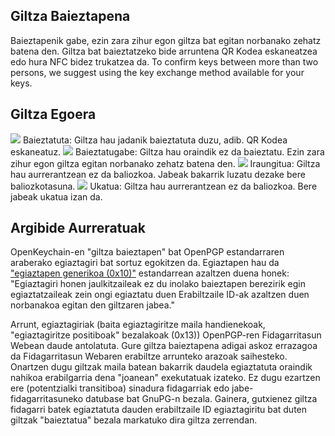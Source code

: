 [//]: # (OHARRA: Meseez jarri esaldi bakoitza bere lerroan, Transifex-ek lerroak bere itzulpen eremuan jartzen ditu!)

## Giltza Baieztapena
Baieztapenik gabe, ezin zara zihur egon giltza bat egitan norbanako zehatz batena den.
Giltza bat baieztatzeko bide arruntena QR Kodea eskaneatzea edo hura NFC bidez trukatzea da.
To confirm keys between more than two persons, we suggest using the key exchange method available for your keys.

## Giltza Egoera

<img src="status_signature_verified_cutout_24dp"/>  
Baieztatuta: Giltza hau jadanik baieztatuta duzu, adib. QR Kodea eskaneatuz.  
<img src="status_signature_unverified_cutout_24dp"/>  
Baieztatugabe: Giltza hau oraindik ez da baieztatu. Ezin zara zihur egon giltza egitan norbanako zehatz batena den.  
<img src="status_signature_expired_cutout_24dp"/>  
Iraungitua: Giltza hau aurrerantzean ez da baliozkoa. Jabeak bakarrik luzatu dezake bere baliozkotasuna.  
<img src="status_signature_revoked_cutout_24dp"/>  
Ukatua: Giltza hau aurrerantzean ez da baliozkoa. Bere jabeak ukatua izan da.

## Argibide Aurreratuak
OpenKeychain-en "giltza baieztapen" bat OpenPGP estandarraren araberako egiaztagiri bat sortuz egokitzen da.
Egiaztapen hau da ["egiaztapen generikoa (0x10)"](http://tools.ietf.org/html/rfc4880#section-5.2.1) estandarrean azaltzen duena honek:
"Egiaztagiri honen jaulkitzaileak ez du inolako baieztapen berezirik egin egiaztatzaileak zein ongi egiaztatu duen Erabiltzaile ID-ak azaltzen duen norbanakoa egitan den giltzaren jabea."

Arrunt, egiaztagiriak (baita egiaztagiritze maila handienekoak, "egiaztagiritze positiboak" bezalakoak (0x13)) OpenPGP-ren Fidagarritasun Webean daude antolatuta.
Gure giltza baieztapena adigai askoz errazagoa da Fidagarritasun Webaren erabiltze arrunteko arazoak saihesteko.
Onartzen dugu giltzak maila batean bakarrik daudela egiaztatuta oraindik nahikoa erabilgarria dena "joanean" exekutatuak izateko.
Ez dugu ezartzen ere (potentzialki transitiboa) sinadura fidagarriak edo jabe-fidagarritasuneko datubase bat GnuPG-n bezala.
Gainera, gutxienez giltza fidagarri batek egiaztatuta dauden erabiltzaile ID egiaztagiritu bat duten giltzak "baieztatua" bezala markatuko dira giltza zerrendan.